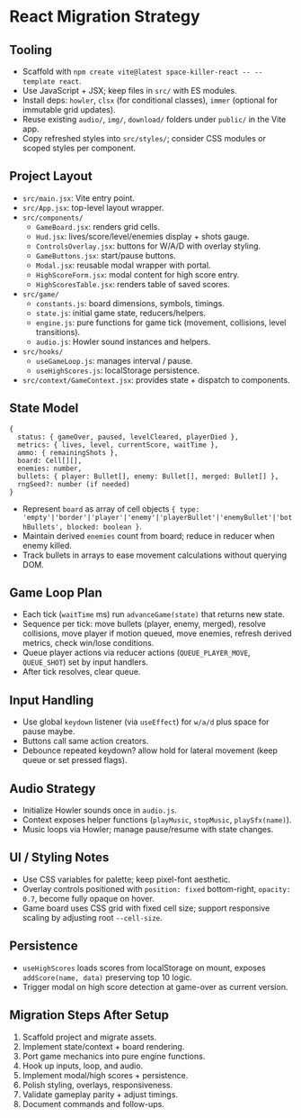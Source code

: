 # React Migration Strategy

## Tooling
- Scaffold with `npm create vite@latest space-killer-react -- --template react`.
- Use JavaScript + JSX; keep files in `src/` with ES modules.
- Install deps: `howler`, `clsx` (for conditional classes), `immer` (optional for immutable grid updates).
- Reuse existing `audio/`, `img/`, `download/` folders under `public/` in the Vite app.
- Copy refreshed styles into `src/styles/`; consider CSS modules or scoped styles per component.

## Project Layout
- `src/main.jsx`: Vite entry point.
- `src/App.jsx`: top-level layout wrapper.
- `src/components/`
  - `GameBoard.jsx`: renders grid cells.
  - `Hud.jsx`: lives/score/level/enemies display + shots gauge.
  - `ControlsOverlay.jsx`: buttons for W/A/D with overlay styling.
  - `GameButtons.jsx`: start/pause buttons.
  - `Modal.jsx`: reusable modal wrapper with portal.
  - `HighScoreForm.jsx`: modal content for high score entry.
  - `HighScoresTable.jsx`: renders table of saved scores.
- `src/game/`
  - `constants.js`: board dimensions, symbols, timings.
  - `state.js`: initial game state, reducers/helpers.
  - `engine.js`: pure functions for game tick (movement, collisions, level transitions).
  - `audio.js`: Howler sound instances and helpers.
- `src/hooks/`
  - `useGameLoop.js`: manages interval / pause.
  - `useHighScores.js`: localStorage persistence.
- `src/context/GameContext.jsx`: provides state + dispatch to components.

## State Model
```
{
  status: { gameOver, paused, levelCleared, playerDied },
  metrics: { lives, level, currentScore, waitTime },
  ammo: { remainingShots },
  board: Cell[][],
  enemies: number,
  bullets: { player: Bullet[], enemy: Bullet[], merged: Bullet[] },
  rngSeed?: number (if needed)
}
```
- Represent `board` as array of cell objects `{ type: 'empty'|'border'|'player'|'enemy'|'playerBullet'|'enemyBullet'|'bothBullets', blocked: boolean }`.
- Maintain derived `enemies` count from board; reduce in reducer when enemy killed.
- Track bullets in arrays to ease movement calculations without querying DOM.

## Game Loop Plan
- Each tick (`waitTime` ms) run `advanceGame(state)` that returns new state.
- Sequence per tick: move bullets (player, enemy, merged), resolve collisions, move player if motion queued, move enemies, refresh derived metrics, check win/lose conditions.
- Queue player actions via reducer actions (`QUEUE_PLAYER_MOVE`, `QUEUE_SHOT`) set by input handlers.
- After tick resolves, clear queue.

## Input Handling
- Use global `keydown` listener (via `useEffect`) for `w/a/d` plus space for pause maybe.
- Buttons call same action creators.
- Debounce repeated keydown? allow hold for lateral movement (keep queue or set pressed flags).

## Audio Strategy
- Initialize Howler sounds once in `audio.js`.
- Context exposes helper functions (`playMusic`, `stopMusic`, `playSfx(name)`).
- Music loops via Howler; manage pause/resume with state changes.

## UI / Styling Notes
- Use CSS variables for palette; keep pixel-font aesthetic.
- Overlay controls positioned with `position: fixed` bottom-right, `opacity: 0.7`, become fully opaque on hover.
- Game board uses CSS grid with fixed cell size; support responsive scaling by adjusting root `--cell-size`.

## Persistence
- `useHighScores` loads scores from localStorage on mount, exposes `addScore(name, data)` preserving top 10 logic.
- Trigger modal on high score detection at game-over as current version.

## Migration Steps After Setup
1. Scaffold project and migrate assets.
2. Implement state/context + board rendering.
3. Port game mechanics into pure engine functions.
4. Hook up inputs, loop, and audio.
5. Implement modal/high scores + persistence.
6. Polish styling, overlays, responsiveness.
7. Validate gameplay parity + adjust timings.
8. Document commands and follow-ups.
